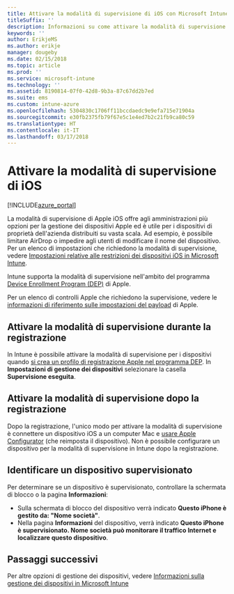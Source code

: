 ```yaml
---
title: Attivare la modalità di supervisione di iOS con Microsoft Intune
titleSuffix: ''
description: Informazioni su come attivare la modalità di supervisione di iOS con Intune.
keywords: ''
author: ErikjeMS
ms.author: erikje
manager: dougeby
ms.date: 02/15/2018
ms.topic: article
ms.prod: ''
ms.service: microsoft-intune
ms.technology: ''
ms.assetid: 8190814-07f0-42d8-9b3a-87c67dd2b7ed
ms.suite: ems
ms.custom: intune-azure
ms.openlocfilehash: 5304830c1706ff11bccdaedc9e9efa715e71904a
ms.sourcegitcommit: e30fb2375fb79f67e5c1e4ed7b2c21fb9ca80c59
ms.translationtype: HT
ms.contentlocale: it-IT
ms.lasthandoff: 03/17/2018
---
```

# <a name="turn-on-ios-supervised-mode"></a>Attivare la modalità di supervisione di iOS


[!INCLUDE[azure_portal](./includes/azure_portal.md)]

La modalità di supervisione di Apple iOS offre agli amministrazioni più opzioni per la gestione dei dispositivi Apple ed è utile per i dispositivi di proprietà dell'azienda distribuiti su vasta scala. Ad esempio, è possibile limitare AirDrop o impedire agli utenti di modificare il nome del dispositivo. Per un elenco di impostazioni che richiedono la modalità di supervisione, vedere [Impostazioni relative alle restrizioni dei dispositivi iOS in Microsoft Intune](device-restrictions-ios.md).

Intune supporta la modalità di supervisione nell'ambito del programma [Device Enrollment Program (DEP)](device-enrollment-program-enroll-ios.md) di Apple.

Per un elenco di controlli Apple che richiedono la supervisione, vedere le [informazioni di riferimento sulle impostazioni del payload](http://help.apple.com/configurator/mac/2.4/#/cad5370d089) di Apple.

## <a name="turn-on-supervised-mode-during-enrollment"></a>Attivare la modalità di supervisione durante la registrazione

In Intune è possibile attivare la modalità di supervisione per i dispositivi quando [si crea un profilo di registrazione Apple nel programma DEP](https://docs.microsoft.com/en-us/intune/device-enrollment-program-enroll-ios#create-an-apple-enrollment-profile). In **Impostazioni di gestione dei dispositivi** selezionare la casella **Supervisione eseguita**.

## <a name="turn-on-supervised-mode-after-enrollment"></a>Attivare la modalità di supervisione dopo la registrazione

Dopo la registrazione, l'unico modo per attivare la modalità di supervisione è connettere un dispositivo iOS a un computer Mac e [usare Apple Configurator](apple-configurator-enroll-ios.md) (che reimposta il dispositivo). Non è possibile configurare un dispositivo per la modalità di supervisione in Intune dopo la registrazione.

## <a name="identify-a-supervised-device"></a>Identificare un dispositivo supervisionato

Per determinare se un dispositivo è supervisionato, controllare la schermata di blocco o la pagina **Informazioni**:
- Sulla schermata di blocco del dispositivo verrà indicato **Questo iPhone è gestito da: "Nome società"**.
- Nella pagina **Informazioni** del dispositivo, verrà indicato **Questo iPhone è supervisionato. Nome società può monitorare il traffico Internet e localizzare questo dispositivo**.

## <a name="next-steps"></a>Passaggi successivi

Per altre opzioni di gestione dei dispositivi, vedere [Informazioni sulla gestione dei dispositivi in Microsoft Intune](device-management.md)

